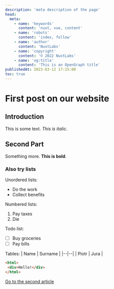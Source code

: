 ```yaml
---
description: 'meta description of the page'
head:
  meta:
    - name: 'keywords'
      content: 'nuxt, vue, content'
    - name: 'robots'
      content: 'index, follow'
    - name: 'author'
      content: 'NuxtLabs'
    - name: 'copyright'
      content: '© 2022 NuxtLabs'
    - name: 'og:title'
      content: 'This is an OpenGraph title'
publishedAt: 2023-03-12 17:15:00
toc: true
---
```

# First post on our website

## Introduction

This is some text. *This is italic*.

## Second Part

Something more. **This is bold**.

### Also try lists

Unordered lists:

- Do the work
- Collect benefits

Numbered lists:

 1. Pay taxes
 2. Die

Todo list:

- [ ] Buy groceries
- [ ] Pay bills

Tables:
| Name | Surname |
|--|--|
| Piotr | Jura |

```html
<html>
 <div>Hello!</div>
</html>
```

[Go to the second article](/blog/second)
